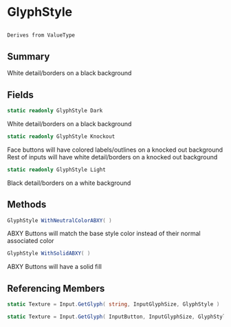 # GlyphStyle

## 
```c#
Derives from ValueType
```

## Summary

White detail/borders on a black background
## Fields

```c#
static readonly GlyphStyle Dark
```
White detail/borders on a black background
```c#
static readonly GlyphStyle Knockout
```
Face buttons will have colored labels/outlines on a knocked out background
Rest of inputs will have white detail/borders on a knocked out background
```c#
static readonly GlyphStyle Light
```
Black detail/borders on a white background
## Methods

```c#
GlyphStyle WithNeutralColorABXY( ) 
```
ABXY Buttons will match the base style color instead of their normal associated color
```c#
GlyphStyle WithSolidABXY( ) 
```
ABXY Buttons will have a solid fill
## Referencing Members

```c#
static Texture = Input.GetGlyph( string, InputGlyphSize, GlyphStyle ) 
```
```c#
static Texture = Input.GetGlyph( InputButton, InputGlyphSize, GlyphStyle ) 
```
